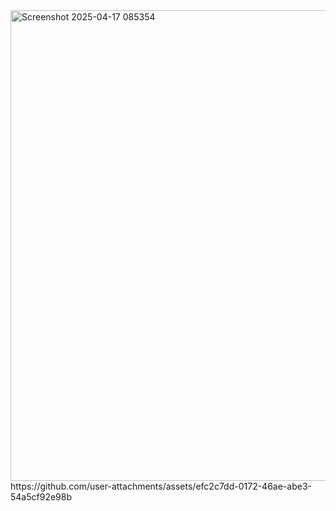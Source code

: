<img width="753" alt="Screenshot 2025-04-17 085354" src="https://github.com/user-attachments/assets/69defa38-ecdb-4c4a-a1e5-23075e004f28" />
https://github.com/user-attachments/assets/efc2c7dd-0172-46ae-abe3-54a5cf92e98b

















